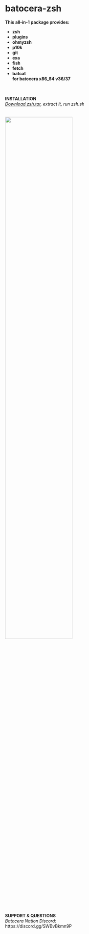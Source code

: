 # batocera-zsh
<b>This all-in-1 package provides: <br>
- zsh 
- plugins 
- ohmyzsh
- p10k 
- git 
- exa
- fish 
- fetch 
- batcat <br>
for batocera x86_64 v36/37 <br>
<br>
<br>
<b>INSTALLATION</b> <br>
</b><i><a href=https://github.com/uureel/batocera-zsh/raw/main/zsh.tar>Download zsh.tar</a>, extract it, run zsh.sh</font></b></i><br>
<br>
<br>
<img src=https://github.com/uureel/batocera-zsh/assets/116395185/1b860b58-feb3-414b-8bd3-57a12bcc064d style="width: 66%; height: 66%;"></img>
<br>
<br>
<b>SUPPORT & QUESTIONS</b> <br> 
<i>Batocera Nation Discord:</i><br>
https://discord.gg/SWBvBkmn9P
